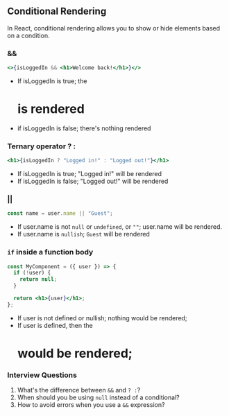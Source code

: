 ## Conditional Rendering

In React, conditional rendering allows you to show or hide elements based on a condition.

### &&

```jsx
<>{isLoggedIn && <h1>Welcome back!</h1>}</>
```

- If isLoggedIn is true; the <h1> is rendered
- if isLoggedIn is false; there's nothing rendered

### Ternary operator ? :

```jsx
<h1>{isLoggedIn ? "Logged in!" : "Logged out!"}</h1>
```

- If isLoggedIn is true; "Logged in!" will be rendered
- If isLoggedIn is false; "Logged out!" will be rendered

### ||

```jsx
const name = user.name || "Guest";
```

- If user.name is not `null` or `undefined`, or `""`; user.name will be rendered.
- If user.name is `nullish`; `Guest` will be rendered

### `if` inside a function body

```jsx
const MyComponent = ({ user }) => {
  if (!user) {
    return null;
  }

  return <h1>{user}</h1>;
};
```

- If user is not defined or nullish; nothing would be rendered;
- If user is defined, then the <h1> would be rendered;

### Interview Questions

1. What's the difference between `&&` and `? :`?
2. When should you be using `null` instead of a conditional?
3. How to avoid errors when you use a `&&` expression?
